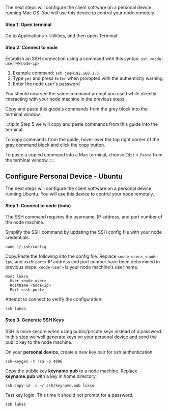 The next steps will configure the client software on a personal device running Mac OS. You will use this device to control your node remotely.

#### Step 1: Open terminal

Go to Applications > Utilities, and then open Terminal

#### Step 2: Connect to node

Establish an SSH connection using a command with this syntax: `ssh <node-user>@<node-ip>`

1. Example command: `ssh joe@192.168.1.5`
2. Type `yes` and press `Enter` when prompted with the authenticity warning.
3. Enter the node user's password

You should now see the same command prompt you used while directly interacting with your node machine in the previous steps.

Copy and paste this guide's commands from the grey block into the terminal window.

:::tip
In Step 5 we will copy and paste commands from this guide into the terminal.

To copy commands from the guide, hover over the top right corner of the gray command block and click the copy button.

To paste a copied command into a Mac terminal, choose `Edit` > `Paste` from the terminal window.
:::
</TabItem>
<TabItem value="ubuntu" label="Ubuntu">

## Configure Personal Device - Ubuntu

The next steps will configure the client software on a personal device running Ubuntu. You will use this device to control your node remotely.

#### Step 1: Connect to node (todo)

The SSH command requires the username, IP address, and port number of the node machine.

Simplify the SSH command by updating the SSH config file with your node credentials.

```
nano ~/.ssh/config
```

Copy/Paste the following into the config file.
Replace `<node-user>`, `<node-ip>`, and `<ssh-port>`
IP address and port number have been determined in previous steps.
`<node-user>` is your node machine's user name.

```
Host lukso
  User <node-user>
  HostName <node-ip>
  Port <ssh-port>
```

Attempt to connect to verify the configuration:

```
ssh lukso
```

#### Step 3: Generate SSH Keys

SSH is more secure when using public/pricate keys instead of a password. In this step we well generate keys on your personal device and send the public key to the node machine.

On your **personal device**, create a new key pair for ssh authentication.

```
ssh-keygen -t rsa -b 4096
```

Copy the public key **keyname.pub** to a node machine. Replace **keyname.pub** with a key in home directory.

```
ssh-copy-id -i ~/.ssh/keyname.pub lukso
```

Test key login. This time it should not prompt for a password.

```
ssh lukso
```
